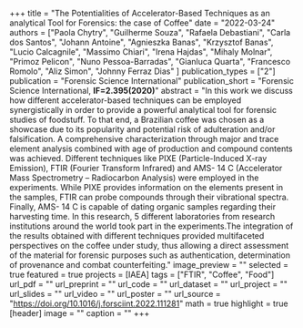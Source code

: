 +++
title = "The Potentialities of Accelerator-Based Techniques as an analytical Tool for Forensics: the case of Coffee"
date = "2022-03-24"
authors = ["Paola Chytry", "Guilherme Souza", "Rafaela Debastiani", "Carla dos Santos", "Johann Antoine", "Agnieszka Banas", "Krzysztof Banas", "Lucio Calcagnile", "Massimo Chiari", "Irena Hajdas", "Mihaly Molnar", "Primoz Pelicon", "Nuno Pessoa-Barradas", "Gianluca Quarta", "Francesco Romolo", "Aliz Simon", "Johnny Ferraz Dias" ]
publication_types = ["2"]
publication = "Forensic Science International"
publication_short = "Forensic Science International, **IF=2.395(2020)**"
abstract = "In this work we discuss how different accelerator-based techniques can be employed synergistically in order to provide a powerful analytical tool for forensic studies of foodstuff. To that end, a Brazilian coffee was chosen as a showcase due to its popularity and potential risk of adulteration and/or falsification. A comprehensive characterization through major and trace element analysis combined with age of production and compound contents was achieved. Different techniques like PIXE (Particle-Induced X-ray Emission), FTIR (Fourier Transform Infrared) and AMS- 14 C (Accelerator Mass Spectrometry – Radiocarbon Analysis) were employed in the experiments. While PIXE provides information on the elements present in the samples, FTIR can probe compounds through their vibrational spectra. Finally, AMS- 14 C is capable of dating organic samples regarding their harvesting time. In this research, 5 different laboratories from research institutions around the world took part in the experiments.The integration of the results obtained with different techniques provided multifaceted perspectives on the coffee under study, thus allowing a direct assessment of the material for forensic purposes such as authentication, determination of provenance and combat counterfeiting."
image_preview = ""
selected = true
featured = true
projects = [IAEA]
tags = ["FTIR", "Coffee", "Food"]
url_pdf = ""
url_preprint = ""
url_code = ""
url_dataset = ""
url_project = ""
url_slides = ""
url_video = ""
url_poster = ""
url_source = "https://doi.org/10.1016/j.forsciint.2022.111281"
math = true
highlight = true
[header]
image = ""
caption = ""
+++

